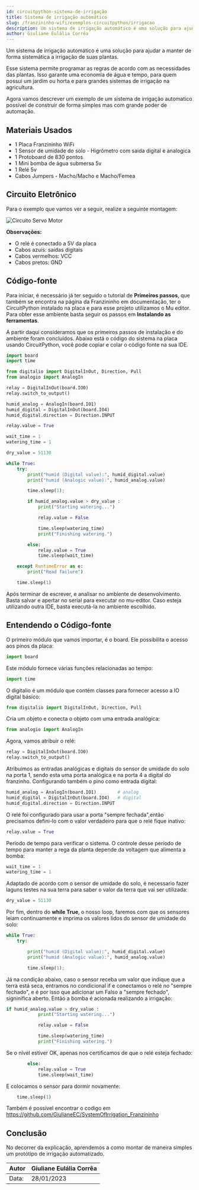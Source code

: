 ```yaml
---
id: circuitpython-sistema-de-irrigação
title: Sistema de irrigação automático
slug: /franzininho-wifi/exemplos-circuitpython/irrigacao
description: Um sistema de irrigação automático é uma solução para ajudar a manter de forma sistemática a irrigação de suas plantas. 
author: Giuliane Eulália Corrêa
---
```


Um sistema de irrigação automático é uma solução para ajudar a manter de forma sistemática a irrigação 
de suas plantas. 

Esse sistema permite programar as regras de acordo com as necessidades das plantas. Isso garante uma economia 
de água e tempo, para quem possui um jardim ou horta e para grandes sistemas de irrigação 
na agricultura.

Agora vamos descrever um exemplo de um sistema de irrigação automatico possível de construir de forma simples mas com grande
poder de automação.

## **Materiais Usados**

- 1 Placa Franzininho WiFi
- 1 Sensor de umidade do solo - Higrômetro com saida digital e analogica
- 1 Protoboard de 830 pontos
- 1 Mini bomba de água submersa 5v
- 1 Relé 5v
- Cabos Jumpers - Macho/Macho e Macho/Femea

## **Circuito Eletrônico**

Para o exemplo que vamos ver a seguir, realize a seguinte montagem:

![Circuito Servo Motor](img/irrigacao/prototipo_.jpg)

**Observações:**
- O relé é conectado a 5V da placa
- Cabos azuis: saídas digitais
- Cabos vermelhos: VCC
- Cabos pretos: GND

## **Código-fonte**

Para iniciar, é necessário já ter seguido o tutorial de **Primeiros passos**, que também se encontra na página da Franzininho em documentação,
ter o CircuitPython instalado na placa e para esse projeto utilizamos o Mu editor. Para obter esse ambiente basta seguir os passos em **Instalando as ferramentas**.



A partir daqui consideramos que os primeiros passos de instalação e do ambiente foram concluídos. 
Abaixo está o código do sistema na placa usando CircuitPython, você pode copiar e colar o código fonte na sua IDE.

```python
import board
import time

from digitalio import DigitalInOut, Direction, Pull
from analogio import AnalogIn  

relay = DigitalInOut(board.IO0)
relay.switch_to_output()

humid_analog = AnalogIn(board.IO1)       
humid_digital = DigitalInOut(board.IO4)   
humid_digital.direction = Direction.INPUT 

relay.value = True

wait_time = 1
watering_time = 1

dry_value = 51130

while True:
    try:
        print("humid (Digital value):", humid_digital.value)
        print("humid (Analogic value):", humid_analog.value)

        time.sleep(1);

        if humid_analog.value > dry_value :
            print("Starting watering...")

            relay.value = False

            time.sleep(watering_time)
            print("Finishing watering.")

        else:
            relay.value = True
            time.sleep(wait_time)

    except RuntimeError as e:
        print("Read failure")

    time.sleep(1)
```

Após terminar de escrever, e analisar no ambiente de desenvolvimento. Basta salvar e apertar no serial para executar no mu-editor. Caso esteja utilizando outra IDE, basta executá-la no ambiente escolhido.

## **Entendendo o Código-fonte**
O primeiro módulo que vamos importar, é o board. Ele possibilita o acesso aos pinos da placa:

```python
import board
```

Este módulo fornece várias funções relacionadas ao tempo:

```python
import time
```
O digitalio é um módulo que contém classes para fornecer acesso a IO digital básico:

```python
from digitalio import DigitalInOut, Direction, Pull
```

Cria um objeto e conecta o objeto com uma entrada analógica:

```python
from analogio import AnalogIn 
```

Agora, vamos atribuir o relé:

```python
relay = DigitalInOut(board.IO0)
relay.switch_to_output()
```

Atribuimos as entradas analógicas e digitais do sensor de umidade do solo na porta 1, sendo esta uma porta analógica e na porta 4 a digital do franzinho. Configurando também o pino como entrada digital:

```python
humid_analog = AnalogIn(board.IO1)        # analog
humid_digital = DigitalInOut(board.IO4)   # digital
humid_digital.direction = Direction.INPUT
```

O relé foi configurado para usar a porta "sempre fechada",então precisamos defini-lo com o valor verdadeiro para que o relé fique inativo:

```python
relay.value = True
```
Período de tempo para verificar o sistema. O controle desse período de tempo para manter a rega da planta depende da voltagem que alimenta a bomba:

```python
wait_time = 1
watering_time = 1
```

Adaptado de acordo com o sensor de umidade do solo, é necessario fazer laguns testes na sua terra para saber o valor da terra que vai ser utilizada:

```python
dry_value = 51130
```


Por fim, dentro do **while True**, o nosso loop, faremos com que os sensores leiam continuamente e imprima os valores lidos do sensor de umidade do solo:

```python
while True:
    try:

        print("humid (Digital value):", humid_digital.value)
        print("humid (Analogic value):", humid_analog.value)

        time.sleep(1);
```

Já na condição abaixo, caso o sensor receba um valor que indique que a terra está seca, entramos no condicional if e conectamos o relé no "sempre fechado",
e é por isso que adicionar um Falso a "sempre fechado", signinifica aberto. Então a bomba é acionada realizando a irrigação:

```python
if humid_analog.value > dry_value :
            print("Starting watering...")

            relay.value = False

            time.sleep(watering_time)
            print("Finishing watering.")

```
Se o nível estiver OK, apenas nos certificamos de que o relé esteja fechado:

```python
        else:
            relay.value = True
            time.sleep(wait_time)

```
E colocamos o sensor para dormir novamente:
```python
    time.sleep(1)
```


Também é possivel encontrar o codigo em https://github.com/GiulianeEC/SystemOfIrrigation_Franzininho

## **Conclusão**

No decorrer da explicação, aprendemos a como montar de maneira simples um protótipo de irrigação automatizado.

| Autor | Giuliane Eulália Corrêa |
|-------|-------------|
| Data: | 28/01/2023  |


